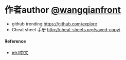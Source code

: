 作者author [@wangqianfront](http://wangqianfront.github.com)
============================

* github trending https://github.com/explore
* Cheat sheet 手册 http://cheat-sheets.org/saved-copy/


#### Reference 
* [jekll中文](http://jekyllcn.com/)
